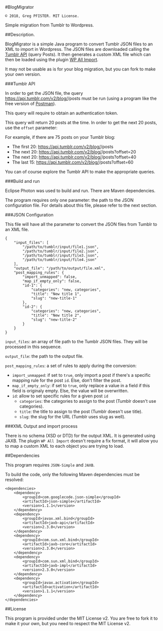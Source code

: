 #BlogMigrator

	© 2018, Greg PFISTER. MIT License.

Simple migration from Tumblr to Wordpress.

##Description.

BlogMigrator is a simple Java program to convert Tumblr JSON files to an XML to import in Wordpress. The JSON files are downloaded calling the [Tumblr API](https://www.tumblr.com/docs/en/api/v2) (query Posts). It then generates a custom XML file which can then be loaded using the plugin [WP All Import](http://www.wpallimport.com).

It may not be usable as is for your blog migration, but you can fork to make your own version.

###Tumblr API

In order to get the JSON file, the query https://api.tumblr.com/v2/blog/<blog URI>/posts must be run (using a program like the free version of [Postman](https://www.getpostman.com)).

This query will require to obtain an authentication token.

This query will return 20 posts at the time. In order to get the next 20 posts, use the `offset` parameter:

For example, if there are 75 posts on your Tumblr blog:

  - The first 20: https://api.tumblr.com/v2/blog/<blog URI>/posts
  - The next 20: https://api.tumblr.com/v2/blog/<blog URI>/posts?offset=20
  - The next 20: https://api.tumblr.com/v2/blog/<blog URI>/posts?offset=40
  - The last 15: https://api.tumblr.com/v2/blog/<blog URI>/posts?offset=60
  
You can of course explore the Tumblr API to make the appropriate queries.

###Build and run

Eclipse Photon was used to build and run. There are Maven dependencies.

The program requires only one parameter: the path to the JSON configuration file. For details about this file, please refer to the next section.

###JSON Configuration

This file will have all the parameter to convert the JSON files from Tumblr to an XML file.

	{
		"input_files": [
			"/path/to/tumblr/input/file1.json",
			"/path/to/tumblr/input/file2.json",
			"/path/to/tumblr/input/file3.json",
			"/path/to/tumblr/input/file4.json"
		],
		"output_file": "/path/to/output/file.xml",
		"post_mapping_rules": {
			"import_unmapped": false,
			"map_if_empty_only": false,
			"id-1": {
				"categories": "new, categories",
				"title": "New title 1",
				"slug": "new-title-1"
			},
			"id-2": {
				"categories": "new, categories",
				"title": "New title 2",
				"slug": "new-title-2"
			}
		}
	}

`input_files`: an array of file path to the Tumblr JSON files. They will be processed in this sequence.

`output_file`: the path to the output file.

`post_mapping_rules`: a set of rules to apply during the conversion:
  - `import_unmapped`: if set to `true`, only import a post if there's a specific mapping rule for the post `id`. Else, don't filter the post.
  - `map_if_empty_only`: if set to `true`, only replace a value in a field if this field is originaly empty. Else, the value will be overwritten.
  - `id`: allow to set specific rules for a given post `id`
    - `categories`: the categories to assign to the post (Tumblr doesn't use categories).
    - `title`: the title to assign to the post (Tumblr doesn't use title).
    - `slug`: the slug for the URL (Tumblr uses slug as well).
     
###XML Output and import process

There is no schema (XSD or DTD) for the output XML. It is generated using JAXB. The plugin `WP All Import` doesn't require a fix format, it will allow you to map a custom XML to each object you are trying to load.

##Dependencies

This program requires `JSON-Simple` and `JAXB`.

To build the code, only the following Maven dependencies must be resolved:

	<dependencies>
		<dependency>
			<groupId>com.googlecode.json-simple</groupId>
			<artifactId>json-simple</artifactId>
			<version>1.1.1</version>
		</dependency>
		<dependency>
			<groupId>javax.xml.bind</groupId>
			<artifactId>jaxb-api</artifactId>
			<version>2.3.0</version>
		</dependency>
		<dependency>
			<groupId>com.sun.xml.bind</groupId>
			<artifactId>jaxb-core</artifactId>
			<version>2.3.0</version>
		</dependency>
		<dependency>
			<groupId>com.sun.xml.bind</groupId>
			<artifactId>jaxb-impl</artifactId>
			<version>2.3.0</version>
		</dependency>
		<dependency>
			<groupId>javax.activation</groupId>
			<artifactId>activation</artifactId>
			<version>1.1.1</version>
		</dependency>
	</dependencies>
	
##License

This program is provided under the MIT License v2. You are free to fork it to make it your own, but you need to respect the MIT License v2.